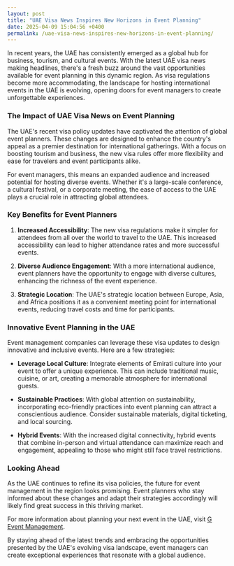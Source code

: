 ```yaml
---
layout: post
title: "UAE Visa News Inspires New Horizons in Event Planning"
date: 2025-04-09 15:04:56 +0400
permalink: /uae-visa-news-inspires-new-horizons-in-event-planning/
---
```



In recent years, the UAE has consistently emerged as a global hub for business, tourism, and cultural events. With the latest UAE visa news making headlines, there's a fresh buzz around the vast opportunities available for event planning in this dynamic region. As visa regulations become more accommodating, the landscape for hosting international events in the UAE is evolving, opening doors for event managers to create unforgettable experiences.

### The Impact of UAE Visa News on Event Planning

The UAE's recent visa policy updates have captivated the attention of global event planners. These changes are designed to enhance the country's appeal as a premier destination for international gatherings. With a focus on boosting tourism and business, the new visa rules offer more flexibility and ease for travelers and event participants alike.

For event managers, this means an expanded audience and increased potential for hosting diverse events. Whether it's a large-scale conference, a cultural festival, or a corporate meeting, the ease of access to the UAE plays a crucial role in attracting global attendees.

### Key Benefits for Event Planners

1. **Increased Accessibility**: The new visa regulations make it simpler for attendees from all over the world to travel to the UAE. This increased accessibility can lead to higher attendance rates and more successful events.
   
2. **Diverse Audience Engagement**: With a more international audience, event planners have the opportunity to engage with diverse cultures, enhancing the richness of the event experience.

3. **Strategic Location**: The UAE's strategic location between Europe, Asia, and Africa positions it as a convenient meeting point for international events, reducing travel costs and time for participants.

### Innovative Event Planning in the UAE

Event management companies can leverage these visa updates to design innovative and inclusive events. Here are a few strategies:

- **Leverage Local Culture**: Integrate elements of Emirati culture into your event to offer a unique experience. This can include traditional music, cuisine, or art, creating a memorable atmosphere for international guests.

- **Sustainable Practices**: With global attention on sustainability, incorporating eco-friendly practices into event planning can attract a conscientious audience. Consider sustainable materials, digital ticketing, and local sourcing.

- **Hybrid Events**: With the increased digital connectivity, hybrid events that combine in-person and virtual attendance can maximize reach and engagement, appealing to those who might still face travel restrictions.

### Looking Ahead

As the UAE continues to refine its visa policies, the future for event management in the region looks promising. Event planners who stay informed about these changes and adapt their strategies accordingly will likely find great success in this thriving market.

For more information about planning your next event in the UAE, visit [G Event Management](https://geventm.com/).

By staying ahead of the latest trends and embracing the opportunities presented by the UAE's evolving visa landscape, event managers can create exceptional experiences that resonate with a global audience.